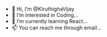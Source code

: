 - 👋 Hi, I’m @KiruthighaVijay
- 👀 I’m interested in Coding...
- 🌱 I’m currently learning React...
- 📫 You can reach me through email...

<!---
KiruthighaVijay/KiruthighaVijay is a ✨ special ✨ repository because its `README.md` (this file) appears on your GitHub profile.
You can click the Preview link to take a look at your changes.
--->
